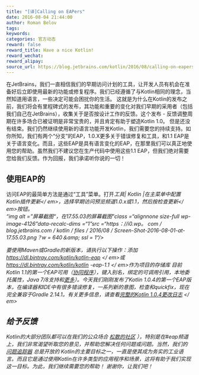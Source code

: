 ```yaml
---
title: "[译]Calling on EAPers"
date: 2016-08-04 21:44:00
author: Roman Belov
tags:
keywords:
categories: 官方动态
reward: false
reward_title: Have a nice Kotlin!
reward_wechat:
reward_alipay:
source_url: https://blog.jetbrains.com/kotlin/2016/08/calling-on-eapers/
---
```


在JetBrains，我们一直相信我们的早期访问计划的工具，让开发人员有机会在准备好后立即使用最新的功能或修复程序。我们已经遵循了与Kotlin相同的理念，当然知道用语言，一些决定可能会困扰你的生活。
这就是为什么在Kotlin的发布之前，我们将会有里程碑式的发布，其功能和重要的变化对我们早期的采用者（包括我们自己在JetBrains），收集关于是否按设计工作的反馈。这个发布 - 反馈调整周期在许多场合已被证明是非常宝贵的，并且肯定有助于塑造Kotlin 1.0。
但是还没有结束。我们仍然继续使用新的语言功能开发Kotlin，我们需要您的持续支持。如你所知，我们有两个“分支”的EAP，1.0.X更多关于错误修复和工具，和1.1 EAP是关于语言变化。而且，这些EAP是具有语言变化的EAP，在那里我们可以真正地使用您的帮助。虽然我们不建议您在生产代码中使用这些1.1 EAP，但我们绝对需要您给我们反馈。作为回报，我们承诺听你说的​​一切！
## 使用EAP的

访问EAP的最简单方法是通过“工具”菜单。打开<em>工具| Kotlin |在主菜单中配置Kotlin插件更新</ em>，选择早期访问预览频道1.0.x或1.1，然后按<em>检查更新</ em>按钮。<br/>
“img alt =”屏幕截图“，在17.55.03的屏幕截图”class =“alignnone size-full wp-image-4126”data-recalc-dims =“1”src =“https：//i0.wp。 com / blog.jetbrains.com / kotlin / files / 2016/08 / Screen-Shot-2016-08-01-at-17.55.03.png？w = 640＆amp; ssl = 1“/> <br/>

要使用Maven或Gradle的新版本，请执行以下操作：添加<em> https://dl.bintray.com/kotlin/kotlin-eap </ em>或<em> https://dl.bintray.com/kotlin/kotlin -eap-1.1 </ em>作为项目的存储库
目前Kotlin 1.1的第一个EAP可用（<a href="https://youtu.be/4W3ruTWUhpw">协同程序</a>），键入别名，绑定的可调用引用，本地委托属性，Java 7/8支持和<a href="https://blog.jetbrains.com/kotlin/2016/07/first-glimpse-of-kotlin-1-1-coroutines-type-aliases-and-more/">更多</a>）。今天我们刚刚发布了Kotlin 1.0.4的第一个EAP版本，在编译器和IDE中有很多错误修复，一系列新的意图，检查和quickfix，现在完全兼容于Gradle 2.14.1。有关更多信息，请查看<a href="https://github.com/JetBrains/kotlin/blob/767329fcab8249214c9c77db8ff1b8c1b3bd44b9/ChangeLog.md">完整的Kotlin 1.0.4更改日志</a> </ em>
## 给予反馈

Kotlin的大部分团队都可以在我们的公众场合 [松散的社区](http://kotlinslackin.herokuapp.com) ），特别是在#eap频道上，​​我们非常渴望听取您的意见，并帮助您解决任何问题或问题。当然，我们的 [问题追踪器](http://kotl.in/issue) 总是开放的
Kotlin的主要目标之一，一直是使其成为务实的工业语言。而且它是通过使用Kotlin在许多类型的应用程序和场景，这将有助于我们实现这一目标。为此，我们继续需要您的帮助！
谢谢你，让我们吧！
